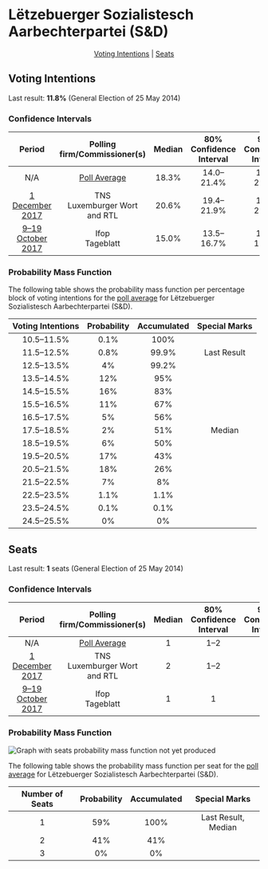 # Lëtzebuerger Sozialistesch Aarbechterpartei (S&D)

<p align="center"><a href="#voting-intentions">Voting Intentions</a> | <a href="#seats">Seats</a></p>

## Voting Intentions

Last result: **11.8%** (General Election of 25 May 2014)

### Confidence Intervals

| Period     | Polling firm/Commissioner(s) | Median | 80% Confidence Interval | 90% Confidence Interval | 95% Confidence Interval | 99% Confidence Interval |
|:----------:|:----------------:|:-----------:|:-----------------------:|:-----------------------:|:-----------------------:|:-----------------------:|
| N/A | [Poll Average](average.html) | 18.3% | 14.0–21.4% | 13.5–21.8% | 13.1–22.2% | 12.3–22.9% |
| [1 December 2017](2017-12-01-TNS.html) | TNS <br> Luxemburger Wort and RTL | 20.6% | 19.4–21.9% | 19.1–22.2% | 18.8–22.5% | 18.2–23.1% |
| [9–19 October 2017](2017-10-19-Ifop.html) | Ifop <br> Tageblatt | 15.0% | 13.5–16.7% | 13.1–17.2% | 12.7–17.6% | 12.0–18.4% |

### Probability Mass Function

The following table shows the probability mass function per percentage block of voting intentions for the [poll average](average.html) for Lëtzebuerger Sozialistesch Aarbechterpartei (S&D).

| Voting Intentions | Probability | Accumulated | Special Marks |
|:-----------------:|:-----------:|:-----------:|:-------------:|
| 10.5–11.5% | 0.1% | 100% |  |
| 11.5–12.5% | 0.8% | 99.9% | Last Result |
| 12.5–13.5% | 4% | 99.2% |  |
| 13.5–14.5% | 12% | 95% |  |
| 14.5–15.5% | 16% | 83% |  |
| 15.5–16.5% | 11% | 67% |  |
| 16.5–17.5% | 5% | 56% |  |
| 17.5–18.5% | 2% | 51% | Median |
| 18.5–19.5% | 6% | 50% |  |
| 19.5–20.5% | 17% | 43% |  |
| 20.5–21.5% | 18% | 26% |  |
| 21.5–22.5% | 7% | 8% |  |
| 22.5–23.5% | 1.1% | 1.1% |  |
| 23.5–24.5% | 0.1% | 0.1% |  |
| 24.5–25.5% | 0% | 0% |  |


## Seats

Last result: **1** seats (General Election of 25 May 2014)

### Confidence Intervals

| Period     | Polling firm/Commissioner(s) | Median | 80% Confidence Interval | 90% Confidence Interval | 95% Confidence Interval | 99% Confidence Interval |
|:----------:|:----------------:|:------:|:-----------------------:|:-----------------------:|:-----------------------:|:-----------------------:|
| N/A | [Poll Average](average.html) | 1 | 1–2 | 1–2 | 1–2 | 1–2 |
| [1 December 2017](2017-12-01-TNS.html) | TNS <br> Luxemburger Wort and RTL | 2 | 1–2 | 1–2 | 1–2 | 1–2 |
| [9–19 October 2017](2017-10-19-Ifop.html) | Ifop <br> Tageblatt | 1 | 1 | 1 | 1 | 1 |

### Probability Mass Function

![Graph with seats probability mass function not yet produced](average-seats-pmf-lëtzebuergersozialisteschaarbechterparteisd.png "Seats Probability Mass Function")

The following table shows the probability mass function per seat for the [poll average](average.html) for Lëtzebuerger Sozialistesch Aarbechterpartei (S&D).

| Number of Seats | Probability | Accumulated | Special Marks |
|:---------------:|:-----------:|:-----------:|:-------------:|
| 1 | 59% | 100% | Last Result, Median |
| 2 | 41% | 41% |  |
| 3 | 0% | 0% |  |


